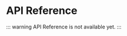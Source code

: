 <!-- 
SPDX-FileCopyrightText: SAP SE or an SAP affiliate company
# SPDX-License-Identifier: Apache-2.0
-->
# API Reference

::: warning
API Reference is not available yet.
:::
